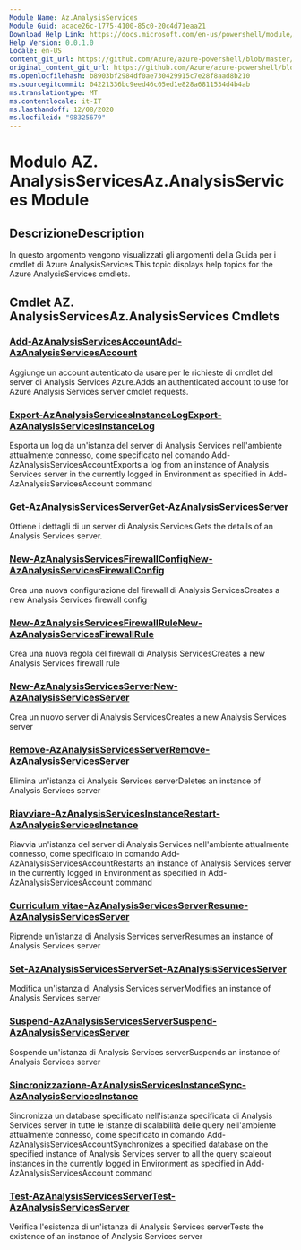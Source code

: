 ```yaml
---
Module Name: Az.AnalysisServices
Module Guid: acace26c-1775-4100-85c0-20c4d71eaa21
Download Help Link: https://docs.microsoft.com/en-us/powershell/module/az.analysisservices
Help Version: 0.0.1.0
Locale: en-US
content_git_url: https://github.com/Azure/azure-powershell/blob/master/src/AnalysisServices/AnalysisServices/help/Az.AnalysisServices.md
original_content_git_url: https://github.com/Azure/azure-powershell/blob/master/src/AnalysisServices/AnalysisServices/help/Az.AnalysisServices.md
ms.openlocfilehash: b8903bf2984df0ae730429915c7e28f8aad8b210
ms.sourcegitcommit: 04221336bc9eed46c05ed1e828a6811534d4b4ab
ms.translationtype: MT
ms.contentlocale: it-IT
ms.lasthandoff: 12/08/2020
ms.locfileid: "98325679"
---
```

# <span data-ttu-id="75b3d-101">Modulo AZ. AnalysisServices</span><span class="sxs-lookup"><span data-stu-id="75b3d-101">Az.AnalysisServices Module</span></span>
## <span data-ttu-id="75b3d-102">Descrizione</span><span class="sxs-lookup"><span data-stu-id="75b3d-102">Description</span></span>
<span data-ttu-id="75b3d-103">In questo argomento vengono visualizzati gli argomenti della Guida per i cmdlet di Azure AnalysisServices.</span><span class="sxs-lookup"><span data-stu-id="75b3d-103">This topic displays help topics for the Azure AnalysisServices cmdlets.</span></span>

## <span data-ttu-id="75b3d-104">Cmdlet AZ. AnalysisServices</span><span class="sxs-lookup"><span data-stu-id="75b3d-104">Az.AnalysisServices Cmdlets</span></span>
### [<span data-ttu-id="75b3d-105">Add-AzAnalysisServicesAccount</span><span class="sxs-lookup"><span data-stu-id="75b3d-105">Add-AzAnalysisServicesAccount</span></span>](Add-AzAnalysisServicesAccount.md)
<span data-ttu-id="75b3d-106">Aggiunge un account autenticato da usare per le richieste di cmdlet del server di Analysis Services Azure.</span><span class="sxs-lookup"><span data-stu-id="75b3d-106">Adds an authenticated account to use for Azure Analysis Services server cmdlet requests.</span></span>

### [<span data-ttu-id="75b3d-107">Export-AzAnalysisServicesInstanceLog</span><span class="sxs-lookup"><span data-stu-id="75b3d-107">Export-AzAnalysisServicesInstanceLog</span></span>](Export-AzAnalysisServicesInstanceLog.md)
<span data-ttu-id="75b3d-108">Esporta un log da un'istanza del server di Analysis Services nell'ambiente attualmente connesso, come specificato nel comando Add-AzAnalysisServicesAccount</span><span class="sxs-lookup"><span data-stu-id="75b3d-108">Exports a log from an instance of Analysis Services server in the currently logged in Environment as specified in Add-AzAnalysisServicesAccount command</span></span>

### [<span data-ttu-id="75b3d-109">Get-AzAnalysisServicesServer</span><span class="sxs-lookup"><span data-stu-id="75b3d-109">Get-AzAnalysisServicesServer</span></span>](Get-AzAnalysisServicesServer.md)
<span data-ttu-id="75b3d-110">Ottiene i dettagli di un server di Analysis Services.</span><span class="sxs-lookup"><span data-stu-id="75b3d-110">Gets the details of an Analysis Services server.</span></span>

### [<span data-ttu-id="75b3d-111">New-AzAnalysisServicesFirewallConfig</span><span class="sxs-lookup"><span data-stu-id="75b3d-111">New-AzAnalysisServicesFirewallConfig</span></span>](New-AzAnalysisServicesFirewallConfig.md)
<span data-ttu-id="75b3d-112">Crea una nuova configurazione del firewall di Analysis Services</span><span class="sxs-lookup"><span data-stu-id="75b3d-112">Creates a new Analysis Services firewall config</span></span> 

### [<span data-ttu-id="75b3d-113">New-AzAnalysisServicesFirewallRule</span><span class="sxs-lookup"><span data-stu-id="75b3d-113">New-AzAnalysisServicesFirewallRule</span></span>](New-AzAnalysisServicesFirewallRule.md)
<span data-ttu-id="75b3d-114">Crea una nuova regola del firewall di Analysis Services</span><span class="sxs-lookup"><span data-stu-id="75b3d-114">Creates a new Analysis Services firewall rule</span></span>

### [<span data-ttu-id="75b3d-115">New-AzAnalysisServicesServer</span><span class="sxs-lookup"><span data-stu-id="75b3d-115">New-AzAnalysisServicesServer</span></span>](New-AzAnalysisServicesServer.md)
<span data-ttu-id="75b3d-116">Crea un nuovo server di Analysis Services</span><span class="sxs-lookup"><span data-stu-id="75b3d-116">Creates a new Analysis Services server</span></span>

### [<span data-ttu-id="75b3d-117">Remove-AzAnalysisServicesServer</span><span class="sxs-lookup"><span data-stu-id="75b3d-117">Remove-AzAnalysisServicesServer</span></span>](Remove-AzAnalysisServicesServer.md)
<span data-ttu-id="75b3d-118">Elimina un'istanza di Analysis Services server</span><span class="sxs-lookup"><span data-stu-id="75b3d-118">Deletes an instance of Analysis Services server</span></span>

### [<span data-ttu-id="75b3d-119">Riavviare-AzAnalysisServicesInstance</span><span class="sxs-lookup"><span data-stu-id="75b3d-119">Restart-AzAnalysisServicesInstance</span></span>](Restart-AzAnalysisServicesInstance.md)
<span data-ttu-id="75b3d-120">Riavvia un'istanza del server di Analysis Services nell'ambiente attualmente connesso, come specificato in comando Add-AzAnalysisServicesAccount</span><span class="sxs-lookup"><span data-stu-id="75b3d-120">Restarts an instance of Analysis Services server in the currently logged in Environment as specified in Add-AzAnalysisServicesAccount command</span></span>

### [<span data-ttu-id="75b3d-121">Curriculum vitae-AzAnalysisServicesServer</span><span class="sxs-lookup"><span data-stu-id="75b3d-121">Resume-AzAnalysisServicesServer</span></span>](Resume-AzAnalysisServicesServer.md)
<span data-ttu-id="75b3d-122">Riprende un'istanza di Analysis Services server</span><span class="sxs-lookup"><span data-stu-id="75b3d-122">Resumes an instance of Analysis Services server</span></span>

### [<span data-ttu-id="75b3d-123">Set-AzAnalysisServicesServer</span><span class="sxs-lookup"><span data-stu-id="75b3d-123">Set-AzAnalysisServicesServer</span></span>](Set-AzAnalysisServicesServer.md)
<span data-ttu-id="75b3d-124">Modifica un'istanza di Analysis Services server</span><span class="sxs-lookup"><span data-stu-id="75b3d-124">Modifies  an instance of Analysis Services server</span></span>

### [<span data-ttu-id="75b3d-125">Suspend-AzAnalysisServicesServer</span><span class="sxs-lookup"><span data-stu-id="75b3d-125">Suspend-AzAnalysisServicesServer</span></span>](Suspend-AzAnalysisServicesServer.md)
<span data-ttu-id="75b3d-126">Sospende un'istanza di Analysis Services server</span><span class="sxs-lookup"><span data-stu-id="75b3d-126">Suspends an instance of Analysis Services server</span></span>

### [<span data-ttu-id="75b3d-127">Sincronizzazione-AzAnalysisServicesInstance</span><span class="sxs-lookup"><span data-stu-id="75b3d-127">Sync-AzAnalysisServicesInstance</span></span>](Sync-AzAnalysisServicesInstance.md)
<span data-ttu-id="75b3d-128">Sincronizza un database specificato nell'istanza specificata di Analysis Services server in tutte le istanze di scalabilità delle query nell'ambiente attualmente connesso, come specificato in comando Add-AzAnalysisServicesAccount</span><span class="sxs-lookup"><span data-stu-id="75b3d-128">Synchronizes a specified database on the specified instance of Analysis Services server to all the query scaleout instances in the currently logged in Environment as specified in Add-AzAnalysisServicesAccount command</span></span>

### [<span data-ttu-id="75b3d-129">Test-AzAnalysisServicesServer</span><span class="sxs-lookup"><span data-stu-id="75b3d-129">Test-AzAnalysisServicesServer</span></span>](Test-AzAnalysisServicesServer.md)
<span data-ttu-id="75b3d-130">Verifica l'esistenza di un'istanza di Analysis Services server</span><span class="sxs-lookup"><span data-stu-id="75b3d-130">Tests the existence of an instance of Analysis Services server</span></span>

